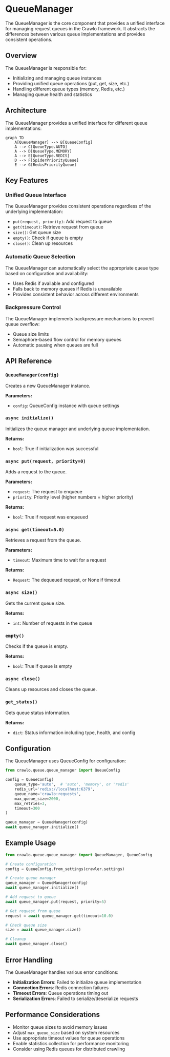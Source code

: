 # QueueManager

The QueueManager is the core component that provides a unified interface for managing request queues in the Crawlo framework. It abstracts the differences between various queue implementations and provides consistent operations.

## Overview

The QueueManager is responsible for:

- Initializing and managing queue instances
- Providing unified queue operations (put, get, size, etc.)
- Handling different queue types (memory, Redis, etc.)
- Managing queue health and statistics

## Architecture

The QueueManager provides a unified interface for different queue implementations:

```mermaid
graph TD
    A[QueueManager] --> B[QueueConfig]
    A --> C[QueueType.AUTO]
    A --> D[QueueType.MEMORY]
    A --> E[QueueType.REDIS]
    D --> F[SpiderPriorityQueue]
    E --> G[RedisPriorityQueue]
```

## Key Features

### Unified Queue Interface

The QueueManager provides consistent operations regardless of the underlying implementation:

- `put(request, priority)`: Add request to queue
- `get(timeout)`: Retrieve request from queue
- `size()`: Get queue size
- `empty()`: Check if queue is empty
- `close()`: Clean up resources

### Automatic Queue Selection

The QueueManager can automatically select the appropriate queue type based on configuration and availability:

- Uses Redis if available and configured
- Falls back to memory queues if Redis is unavailable
- Provides consistent behavior across different environments

### Backpressure Control

The QueueManager implements backpressure mechanisms to prevent queue overflow:

- Queue size limits
- Semaphore-based flow control for memory queues
- Automatic pausing when queues are full

## API Reference

### `QueueManager(config)`

Creates a new QueueManager instance.

**Parameters:**
- `config`: QueueConfig instance with queue settings

### `async initialize()`

Initializes the queue manager and underlying queue implementation.

**Returns:**
- `bool`: True if initialization was successful

### `async put(request, priority=0)`

Adds a request to the queue.

**Parameters:**
- `request`: The request to enqueue
- `priority`: Priority level (higher numbers = higher priority)

**Returns:**
- `bool`: True if request was enqueued

### `async get(timeout=5.0)`

Retrieves a request from the queue.

**Parameters:**
- `timeout`: Maximum time to wait for a request

**Returns:**
- `Request`: The dequeued request, or None if timeout

### `async size()`

Gets the current queue size.

**Returns:**
- `int`: Number of requests in the queue

### `empty()`

Checks if the queue is empty.

**Returns:**
- `bool`: True if queue is empty

### `async close()`

Cleans up resources and closes the queue.

### `get_status()`

Gets queue status information.

**Returns:**
- `dict`: Status information including type, health, and config

## Configuration

The QueueManager uses QueueConfig for configuration:

```python
from crawlo.queue.queue_manager import QueueConfig

config = QueueConfig(
    queue_type='auto',  # 'auto', 'memory', or 'redis'
    redis_url='redis://localhost:6379',
    queue_name='crawlo:requests',
    max_queue_size=2000,
    max_retries=3,
    timeout=300
)

queue_manager = QueueManager(config)
await queue_manager.initialize()
```

## Example Usage

```python
from crawlo.queue.queue_manager import QueueManager, QueueConfig

# Create configuration
config = QueueConfig.from_settings(crawler.settings)

# Create queue manager
queue_manager = QueueManager(config)
await queue_manager.initialize()

# Add request to queue
await queue_manager.put(request, priority=5)

# Get request from queue
request = await queue_manager.get(timeout=10.0)

# Check queue size
size = await queue_manager.size()

# Cleanup
await queue_manager.close()
```

## Error Handling

The QueueManager handles various error conditions:

- **Initialization Errors**: Failed to initialize queue implementation
- **Connection Errors**: Redis connection failures
- **Timeout Errors**: Queue operations timing out
- **Serialization Errors**: Failed to serialize/deserialize requests

## Performance Considerations

- Monitor queue sizes to avoid memory issues
- Adjust `max_queue_size` based on system resources
- Use appropriate timeout values for queue operations
- Enable statistics collection for performance monitoring
- Consider using Redis queues for distributed crawling